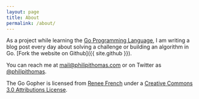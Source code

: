 ```yaml
---
layout: page
title: About
permalink: /about/
---
```


As a project while learning the [Go Programming Language](http://golang.org), I am writing a blog post every day about solving a challenge or building an algorithm in Go. [Fork the website on Github]({{ site.github }}).

You can reach me at [mail@philipithomas.com](mailto:mail@philipithomas.com) or on Twitter as [@philipithomas](https://twitter.com/philipithomas).

The Go Gopher is licensed from <a href="http://www.reneefrench.com/">Renee French</a> under a <a href="https://creativecommons.org/licenses/by/3.0/">Creative Commons 3.0 Attributions License</a>.


